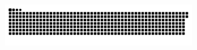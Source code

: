 <picture>
  <source media="(prefers-color-scheme: dark)" srcset="https://raw.githubusercontent.com/MarineHakobyan/MarineHakobyan/4b220d9366ddc9c62c9e29fb8b52dce69ab8ec14/github-contribution-grid-snake-dark.svg" />
  <source media="(prefers-color-scheme: light)" srcset="https://raw.githubusercontent.com/MarineHakobyan/MarineHakobyan/4b220d9366ddc9c62c9e29fb8b52dce69ab8ec14/github-contribution-grid-snake.svg" />
  <img alt="github-snake" src="https://raw.githubusercontent.com/MarineHakobyan/MarineHakobyan/4b220d9366ddc9c62c9e29fb8b52dce69ab8ec14/github-contribution-grid-snake-dark.svg" />
</picture>
